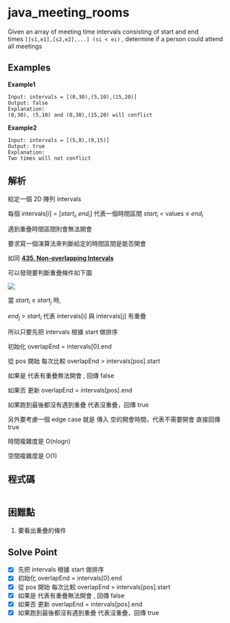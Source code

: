 # java_meeting_rooms

Given an array of meeting time intervals consisting of start and end times `[[s1,e1],[s2,e2],...] (si < ei)`
, determine if a person could attend all meetings

## Examples

**Example1**

```
Input: intervals = [(0,30),(5,10),(15,20)]
Output: false
Explanation:
(0,30), (5,10) and (0,30),(15,20) will conflict

```

**Example2**

```
Input: intervals = [(5,8),(9,15)]
Output: true
Explanation:
Two times will not conflict

```

## 解析

給定一個 2D 陣列 intervals 

每個 intervals[i] = [$start_i, end_i$] 代表一個時間區間 $start_i$ < values ≤ $end_i$

遇到重疊時間區間則會無法開會

要求寫一個演算法來判斷給定的時間區間是能否開會

如同 [**435. Non-overlapping Intervals**](https://www.notion.so/435-Non-overlapping-Intervals-b07abf8f4f00494c9656b1964e6f0a4b) 

可以發現要判斷重疊條件如下圖

![](https://i.imgur.com/atDxwr6.png)

當 $start_i$ ≤ $start_j$ 時,

$end_j$ > $start_i$ 代表 intervals[i] 與 intervals[j] 有重疊

所以只要先把 intervals 根據 start 做排序

初始化 overlapEnd = intervals[0].end

從 pos 開始 每次比較 overlapEnd > intervals[pos].start

如果是 代表有重疊無法開會 , 回傳 false

如果否 更新 overlapEnd = intervals[pos].end

如果跑到最後都沒有遇到重疊 代表沒重疊，回傳 true 

另外要考慮一個 edge case 就是 傳入 空的開會時間，代表不需要開會 直接回傳 true

時間複雜度是 O(nlogn)

空間複雜度是 O(1)

## 程式碼
```java
```
## 困難點

1. 要看出重疊的條件

## Solve Point

- [x]  先把 intervals 根據 start 做排序
- [x]  初始化 overlapEnd = intervals[0].end
- [x]  從 pos 開始 每次比較 overlapEnd > intervals[pos].start
- [x]  如果是 代表有重疊無法開會 , 回傳 false
- [x]  如果否 更新 overlapEnd = intervals[pos].end
- [x]  如果跑到最後都沒有遇到重疊 代表沒重疊，回傳 true